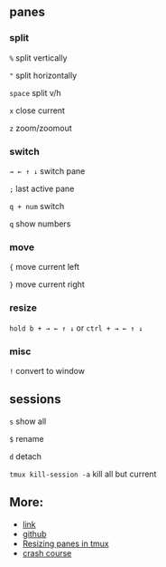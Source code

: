 ## panes
### split

```%``` split vertically

```"``` split horizontally

```space``` split v/h

```x``` close current

```z``` zoom/zoomout

### switch

```→ ← ↑ ↓``` switch pane

```;``` last active pane

```q + num``` switch

```q``` show numbers


### move

```{``` move current left

```}``` move current right

### resize

```hold b + → ← ↑ ↓``` or ```ctrl + → ← ↑ ↓```

### misc

```!``` convert to window


## sessions

```s``` show all

```$``` rename

```d``` detach

```tmux kill-session -a``` kill all but current





## More: 
* [link](https://tmuxcheatsheet.com/) 
* [github](https://gist.github.com/henrik/1967800)
* [Resizing panes in tmux](https://dev.to/michael/resizing-panes-in-tmux-2da7)
* [crash course](https://thoughtbot.com/blog/a-tmux-crash-course)
